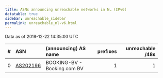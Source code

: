 ```yaml
---
title: ASNs announcing unreachable networks in NL (IPv6)
datatable: true
sidebar: unreachable_sidebar
permalink: unreachable_nl-v6.html
---
```


Data as of 2018-12-22 14:35:00 UTC


<div class="datatable-begin"></div>

|   # | ASN                                      | (announcing) AS name        |   prefixes |   unreachable /48s |
|----:|:-----------------------------------------|:----------------------------|-----------:|-------------------:|
|   0 | [AS202196](unreachable_AS202196-v6.html) | BOOKING-BV - Booking.com BV |          1 |                  1 |

<div class="datatable-end"></div>